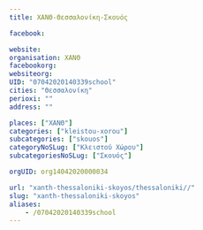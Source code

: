 ```yaml
---
title: ΧΑΝΘ-Θεσσαλονίκη-Σκουός

facebook:

website:
organisation: ΧΑΝΘ
facebookorg:
websiteorg:
UID: "07042020140339school"
cities: "Θεσσαλονίκη"
perioxi: ""
address: ""

places: ["ΧΑΝΘ"]
categories: ["kleistou-xorou"]
subcategories: ["skouos"]
categoryNoSLug: ["Κλειστού Χώρου"]
subcategoriesNoSLug: ["Σκουός"]

orgUID: org14042020000034

url: "xanth-thessaloniki-skoyos/thessaloniki//"
slug: "xanth-thessaloniki-skoyos"
aliases:
    - /07042020140339school
---
```





